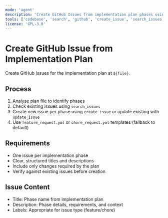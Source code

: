 ```yaml
---
mode: 'agent'
description: 'Create GitHub Issues from implementation plan phases using feature_request.yml or chore_request.yml templates.'
tools: ['codebase', 'search', 'github', 'create_issue', 'search_issues', 'update_issue']
license: 'GPL-3.0'
---
```

# Create GitHub Issue from Implementation Plan

Create GitHub Issues for the implementation plan at `${file}`.

## Process

1. Analyse plan file to identify phases
2. Check existing issues using `search_issues`
3. Create new issue per phase using `create_issue` or update existing with `update_issue`
4. Use `feature_request.yml` or `chore_request.yml` templates (fallback to default)

## Requirements

- One issue per implementation phase
- Clear, structured titles and descriptions
- Include only changes required by the plan
- Verify against existing issues before creation

## Issue Content

- Title: Phase name from implementation plan
- Description: Phase details, requirements, and context
- Labels: Appropriate for issue type (feature/chore)
